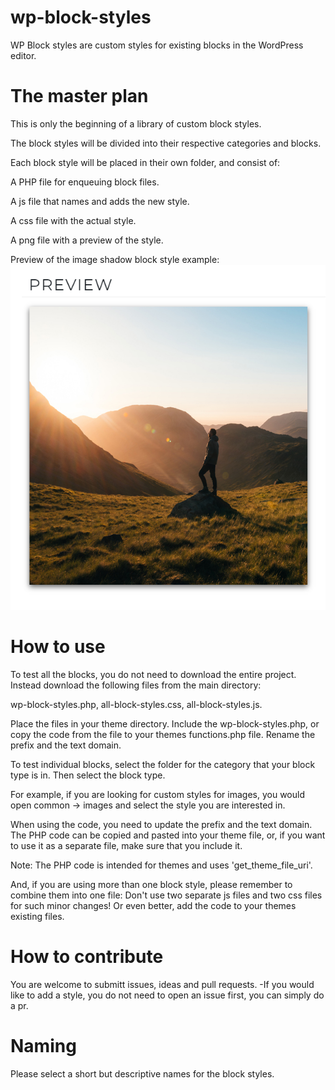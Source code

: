# wp-block-styles
WP Block styles are custom styles for existing blocks in the WordPress editor.


# The master plan
This is only the beginning of a library of custom block styles.

The block styles will be divided into their respective categories and blocks.

Each block style will be placed in their own folder, and consist of:

A PHP file for enqueuing block files.

A js file that names and adds the new style.

A css file with the actual style.

A png file with a preview of the style.

Preview of the image shadow block style example:
![Shadow block style preview](https://github.com/carolinan/wp-block-styles/blob/master/preview.png)

# How to use

To test all the blocks, you do not need to download the entire project.
Instead download the following files from the main directory:

wp-block-styles.php, all-block-styles.css, all-block-styles.js.

Place the files in your theme directory. Include the wp-block-styles.php, or copy the code from the file to your themes functions.php file.
Rename the prefix and the text domain.



To test individual blocks, select the folder for the category that your block type is in. Then select the block type.

For example, if you are looking for custom styles for images, you would open common -> images and select the style you are interested in.

When using the code, you need to update the prefix and the text domain.
The PHP code can be copied and pasted into your theme file, or, if you want to use it as a separate file, 
make sure that you include it.


Note: The PHP code is intended for themes and uses 'get_theme_file_uri'.

And, if you are using more than one block style, please remember to combine them into one file: 
Don't use two separate js files and two css files for such minor changes! Or even better, add the code to your themes existing files.

# How to contribute

You are welcome to submitt issues, ideas and pull requests.
-If you would like to add a style, you do not need to open an issue first, you can simply do a pr.


# Naming

Please select a short but descriptive names for the block styles.
